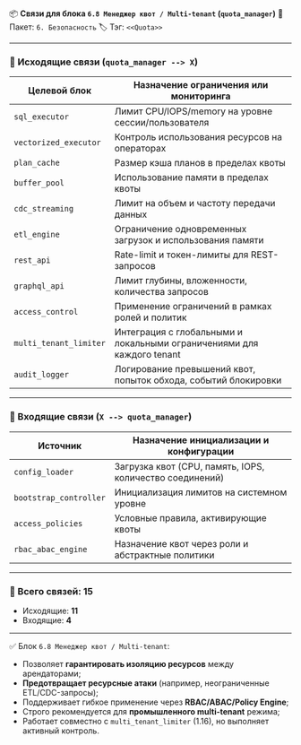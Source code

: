 📦 **Связи для блока `6.8 Менеджер квот / Multi-tenant` (`quota_manager`)**
📁 Пакет: `6. Безопасность`
🏷️ Тэг: `<<Quota>>`

---

### 🔻 Исходящие связи (`quota_manager --> X`)

| Целевой блок           | Назначение ограничения или мониторинга                                 |
| ---------------------- | ---------------------------------------------------------------------- |
| `sql_executor`         | Лимит CPU/IOPS/memory на уровне сессии/пользователя                    |
| `vectorized_executor`  | Контроль использования ресурсов на операторах                          |
| `plan_cache`           | Размер кэша планов в пределах квоты                                    |
| `buffer_pool`          | Использование памяти в пределах квоты                                  |
| `cdc_streaming`        | Лимит на объем и частоту передачи данных                               |
| `etl_engine`           | Ограничение одновременных загрузок и использования памяти              |
| `rest_api`             | Rate-limit и токен-лимиты для REST-запросов                            |
| `graphql_api`          | Лимит глубины, вложенности, количества запросов                        |
| `access_control`       | Применение ограничений в рамках ролей и политик                        |
| `multi_tenant_limiter` | Интеграция с глобальными и локальными ограничениями для каждого tenant |
| `audit_logger`         | Логирование превышений квот, попыток обхода, событий блокировки        |

---

### 🔺 Входящие связи (`X --> quota_manager`)

| Источник               | Назначение инициализации и конфигурации                  |
| ---------------------- | -------------------------------------------------------- |
| `config_loader`        | Загрузка квот (CPU, память, IOPS, количество соединений) |
| `bootstrap_controller` | Инициализация лимитов на системном уровне                |
| `access_policies`      | Условные правила, активирующие квоты                     |
| `rbac_abac_engine`     | Назначение квот через роли и абстрактные политики        |

---

### 🧩 Всего связей: **15**

* Исходящие: **11**
* Входящие: **4**

---

✅ Блок `6.8 Менеджер квот / Multi-tenant`:

* Позволяет **гарантировать изоляцию ресурсов** между арендаторами;
* **Предотвращает ресурсные атаки** (например, неограниченные ETL/CDC-запросы);
* Поддерживает гибкое применение через **RBAC/ABAC/Policy Engine**;
* Строго рекомендуется для **промышленного multi-tenant** режима;
* Работает совместно с `multi_tenant_limiter` (1.16), но выполняет активный контроль.
